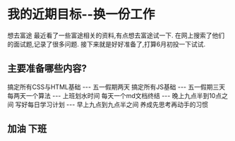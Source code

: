 # 我的近期目标--换一份工作
想去富途
最近看了一些富途相关的资料,有点想去富途试一下.
在网上搜索了他们的面试题,记录了很多问题.
接下来就是好好准备了,打算6月初投一下试试.
## 主要准备哪些内容?
搞定所有CSS与HTML基础 --- 五一假期两天
搞定所有JS基础  --- 五一假期三天
每两天一个算法 --- 上班划水时间
每天一个md文档终结 --- 晚上九点半到10点之间
写好每日学习计划 --- 早上九点到九点半之间
养成先思考再动手的习惯
## 加油 下班
